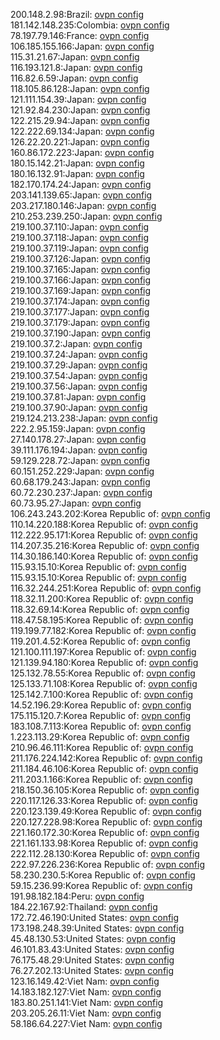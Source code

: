 200.148.2.98:Brazil: [ovpn config](vpn/200_148_2_98.ovpn)  
181.142.148.235:Colombia: [ovpn config](vpn/181_142_148_235.ovpn)  
78.197.79.146:France: [ovpn config](vpn/78_197_79_146.ovpn)  
106.185.155.166:Japan: [ovpn config](vpn/106_185_155_166.ovpn)  
115.31.21.67:Japan: [ovpn config](vpn/115_31_21_67.ovpn)  
116.193.121.8:Japan: [ovpn config](vpn/116_193_121_8.ovpn)  
116.82.6.59:Japan: [ovpn config](vpn/116_82_6_59.ovpn)  
118.105.86.128:Japan: [ovpn config](vpn/118_105_86_128.ovpn)  
121.111.154.39:Japan: [ovpn config](vpn/121_111_154_39.ovpn)  
121.92.84.230:Japan: [ovpn config](vpn/121_92_84_230.ovpn)  
122.215.29.94:Japan: [ovpn config](vpn/122_215_29_94.ovpn)  
122.222.69.134:Japan: [ovpn config](vpn/122_222_69_134.ovpn)  
126.22.20.221:Japan: [ovpn config](vpn/126_22_20_221.ovpn)  
160.86.172.223:Japan: [ovpn config](vpn/160_86_172_223.ovpn)  
180.15.142.21:Japan: [ovpn config](vpn/180_15_142_21.ovpn)  
180.16.132.91:Japan: [ovpn config](vpn/180_16_132_91.ovpn)  
182.170.174.24:Japan: [ovpn config](vpn/182_170_174_24.ovpn)  
203.141.139.65:Japan: [ovpn config](vpn/203_141_139_65.ovpn)  
203.217.180.146:Japan: [ovpn config](vpn/203_217_180_146.ovpn)  
210.253.239.250:Japan: [ovpn config](vpn/210_253_239_250.ovpn)  
219.100.37.110:Japan: [ovpn config](vpn/219_100_37_110.ovpn)  
219.100.37.118:Japan: [ovpn config](vpn/219_100_37_118.ovpn)  
219.100.37.119:Japan: [ovpn config](vpn/219_100_37_119.ovpn)  
219.100.37.126:Japan: [ovpn config](vpn/219_100_37_126.ovpn)  
219.100.37.165:Japan: [ovpn config](vpn/219_100_37_165.ovpn)  
219.100.37.166:Japan: [ovpn config](vpn/219_100_37_166.ovpn)  
219.100.37.169:Japan: [ovpn config](vpn/219_100_37_169.ovpn)  
219.100.37.174:Japan: [ovpn config](vpn/219_100_37_174.ovpn)  
219.100.37.177:Japan: [ovpn config](vpn/219_100_37_177.ovpn)  
219.100.37.179:Japan: [ovpn config](vpn/219_100_37_179.ovpn)  
219.100.37.190:Japan: [ovpn config](vpn/219_100_37_190.ovpn)  
219.100.37.2:Japan: [ovpn config](vpn/219_100_37_2.ovpn)  
219.100.37.24:Japan: [ovpn config](vpn/219_100_37_24.ovpn)  
219.100.37.29:Japan: [ovpn config](vpn/219_100_37_29.ovpn)  
219.100.37.54:Japan: [ovpn config](vpn/219_100_37_54.ovpn)  
219.100.37.56:Japan: [ovpn config](vpn/219_100_37_56.ovpn)  
219.100.37.81:Japan: [ovpn config](vpn/219_100_37_81.ovpn)  
219.100.37.90:Japan: [ovpn config](vpn/219_100_37_90.ovpn)  
219.124.213.238:Japan: [ovpn config](vpn/219_124_213_238.ovpn)  
222.2.95.159:Japan: [ovpn config](vpn/222_2_95_159.ovpn)  
27.140.178.27:Japan: [ovpn config](vpn/27_140_178_27.ovpn)  
39.111.176.194:Japan: [ovpn config](vpn/39_111_176_194.ovpn)  
59.129.228.72:Japan: [ovpn config](vpn/59_129_228_72.ovpn)  
60.151.252.229:Japan: [ovpn config](vpn/60_151_252_229.ovpn)  
60.68.179.243:Japan: [ovpn config](vpn/60_68_179_243.ovpn)  
60.72.230.237:Japan: [ovpn config](vpn/60_72_230_237.ovpn)  
60.73.95.27:Japan: [ovpn config](vpn/60_73_95_27.ovpn)  
106.243.243.202:Korea Republic of: [ovpn config](vpn/106_243_243_202.ovpn)  
110.14.220.188:Korea Republic of: [ovpn config](vpn/110_14_220_188.ovpn)  
112.222.95.171:Korea Republic of: [ovpn config](vpn/112_222_95_171.ovpn)  
114.207.35.216:Korea Republic of: [ovpn config](vpn/114_207_35_216.ovpn)  
114.30.186.140:Korea Republic of: [ovpn config](vpn/114_30_186_140.ovpn)  
115.93.15.10:Korea Republic of: [ovpn config](vpn/115_93_15_10.ovpn)  
115.93.15.10:Korea Republic of: [ovpn config](vpn/115_93_15_10.ovpn)  
116.32.244.251:Korea Republic of: [ovpn config](vpn/116_32_244_251.ovpn)  
118.32.11.200:Korea Republic of: [ovpn config](vpn/118_32_11_200.ovpn)  
118.32.69.14:Korea Republic of: [ovpn config](vpn/118_32_69_14.ovpn)  
118.47.58.195:Korea Republic of: [ovpn config](vpn/118_47_58_195.ovpn)  
119.199.77.182:Korea Republic of: [ovpn config](vpn/119_199_77_182.ovpn)  
119.201.4.52:Korea Republic of: [ovpn config](vpn/119_201_4_52.ovpn)  
121.100.111.197:Korea Republic of: [ovpn config](vpn/121_100_111_197.ovpn)  
121.139.94.180:Korea Republic of: [ovpn config](vpn/121_139_94_180.ovpn)  
125.132.78.55:Korea Republic of: [ovpn config](vpn/125_132_78_55.ovpn)  
125.133.71.108:Korea Republic of: [ovpn config](vpn/125_133_71_108.ovpn)  
125.142.7.100:Korea Republic of: [ovpn config](vpn/125_142_7_100.ovpn)  
14.52.196.29:Korea Republic of: [ovpn config](vpn/14_52_196_29.ovpn)  
175.115.120.7:Korea Republic of: [ovpn config](vpn/175_115_120_7.ovpn)  
183.108.7.113:Korea Republic of: [ovpn config](vpn/183_108_7_113.ovpn)  
1.223.113.29:Korea Republic of: [ovpn config](vpn/1_223_113_29.ovpn)  
210.96.46.111:Korea Republic of: [ovpn config](vpn/210_96_46_111.ovpn)  
211.176.224.142:Korea Republic of: [ovpn config](vpn/211_176_224_142.ovpn)  
211.184.46.106:Korea Republic of: [ovpn config](vpn/211_184_46_106.ovpn)  
211.203.1.166:Korea Republic of: [ovpn config](vpn/211_203_1_166.ovpn)  
218.150.36.105:Korea Republic of: [ovpn config](vpn/218_150_36_105.ovpn)  
220.117.126.33:Korea Republic of: [ovpn config](vpn/220_117_126_33.ovpn)  
220.123.139.49:Korea Republic of: [ovpn config](vpn/220_123_139_49.ovpn)  
220.127.228.98:Korea Republic of: [ovpn config](vpn/220_127_228_98.ovpn)  
221.160.172.30:Korea Republic of: [ovpn config](vpn/221_160_172_30.ovpn)  
221.161.133.98:Korea Republic of: [ovpn config](vpn/221_161_133_98.ovpn)  
222.112.28.130:Korea Republic of: [ovpn config](vpn/222_112_28_130.ovpn)  
222.97.226.236:Korea Republic of: [ovpn config](vpn/222_97_226_236.ovpn)  
58.230.230.5:Korea Republic of: [ovpn config](vpn/58_230_230_5.ovpn)  
59.15.236.99:Korea Republic of: [ovpn config](vpn/59_15_236_99.ovpn)  
191.98.182.184:Peru: [ovpn config](vpn/191_98_182_184.ovpn)  
184.22.167.92:Thailand: [ovpn config](vpn/184_22_167_92.ovpn)  
172.72.46.190:United States: [ovpn config](vpn/172_72_46_190.ovpn)  
173.198.248.39:United States: [ovpn config](vpn/173_198_248_39.ovpn)  
45.48.130.53:United States: [ovpn config](vpn/45_48_130_53.ovpn)  
46.101.83.43:United States: [ovpn config](vpn/46_101_83_43.ovpn)  
76.175.48.29:United States: [ovpn config](vpn/76_175_48_29.ovpn)  
76.27.202.13:United States: [ovpn config](vpn/76_27_202_13.ovpn)  
123.16.149.42:Viet Nam: [ovpn config](vpn/123_16_149_42.ovpn)  
14.183.182.127:Viet Nam: [ovpn config](vpn/14_183_182_127.ovpn)  
183.80.251.141:Viet Nam: [ovpn config](vpn/183_80_251_141.ovpn)  
203.205.26.11:Viet Nam: [ovpn config](vpn/203_205_26_11.ovpn)  
58.186.64.227:Viet Nam: [ovpn config](vpn/58_186_64_227.ovpn)  
